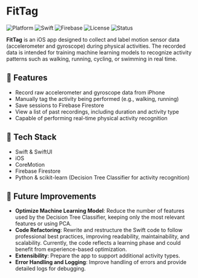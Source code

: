 # FitTag

![Platform](https://img.shields.io/badge/platform-iOS-blue.svg)
![Swift](https://img.shields.io/badge/language-Swift-orange.svg)
![Firebase](https://img.shields.io/badge/backend-Firebase-yellow.svg)
![License](https://img.shields.io/badge/license-MIT-green.svg)
![Status](https://img.shields.io/badge/status-stable-brightgreen.svg)

**FitTag** is an iOS app designed to collect and label motion sensor data (accelerometer and gyroscope) during physical activities. The recorded data is intended for training machine learning models to recognize activity patterns such as walking, running, cycling, or swimming in real time.

## 📱 Features

- Record raw accelerometer and gyroscope data from iPhone
- Manually tag the activity being performed (e.g., walking, running)
- Save sessions to Firebase Firestore
- View a list of past recordings, including duration and activity type
- Capable of performing real-time physical activity recognition

## 🧠 Tech Stack

- Swift & SwiftUI
- iOS
- CoreMotion
- Firebase Firestore
- Python & scikit-learn (Decision Tree Classifier for activity recognition)

## 🚀 Future Improvements

- **Optimize Machine Learning Model**: Reduce the number of features used by the Decision Tree Classifier, keeping only the most relevant features or using PCA.  
- **Code Refactoring**: Rewrite and restructure the Swift code to follow professional best practices, improving readability, maintainability, and scalability. Currently, the code reflects a learning phase and could benefit from experience-based optimization.  
- **Extensibility**: Prepare the app to support additional activity types.  
- **Error Handling and Logging**: Improve handling of errors and provide detailed logs for debugging.  